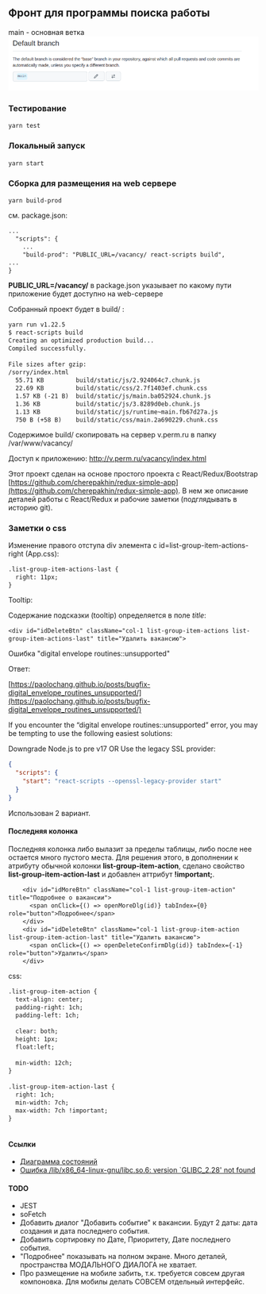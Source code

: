 ## Фронт для программы поиска работы

main - основная ветка
![branch_main.png](doc/branch_main.png)

### Тестирование

````shell
yarn test
````

### Локальный запуск

````shell
yarn start
````

### Сборка для размещения на web сервере

````shell
yarn build-prod
````
см. package.json:

````shell
...
  "scripts": {
    ...
    "build-prod": "PUBLIC_URL=/vacancy/ react-scripts build",
...
}
````

__PUBLIC_URL=/vacancy/__ в package.json указывает по какому пути приложение будет доступно на web-сервере

Собранный проект будет в build/ :

````shell
yarn run v1.22.5
$ react-scripts build
Creating an optimized production build...
Compiled successfully.

File sizes after gzip:
/sorry/index.html
  55.71 KB         build/static/js/2.924064c7.chunk.js
  22.69 KB         build/static/css/2.7f1403ef.chunk.css
  1.57 KB (-21 B)  build/static/js/main.ba052924.chunk.js
  1.36 KB          build/static/js/3.8289d0eb.chunk.js
  1.13 KB          build/static/js/runtime~main.fb67d27a.js
  750 B (+58 B)    build/static/css/main.2a690229.chunk.css

````

Содержимое build/ скопировать на сервер v.perm.ru в папку /var/www/vacancy/

Доступ к приложению: http://v.perm.ru/vacancy/index.html

Этот проект сделан на основе простого проекта с React/Redux/Bootstrap [https://github.com/cherepakhin/redux-simple-app](https://github.com/cherepakhin/redux-simple-app). В нем же описание деталей работы с React/Redux и рабочие заметки (подглядывать в историю git).


### Заметки о css

Изменение правого отступа div элемента c id=list-group-item-actions-right (App.css):

````shell
.list-group-item-actions-last {
  right: 11px;
}
````

Tooltip:

Содержание подсказки (tooltip) определяется  в поле _title_:

````shell
<div id="idDeleteBtn" className="col-1 list-group-item-actions list-group-item-actions-last" title="Удалить вакансию">
````

Ошибка "digital envelope routines::unsupported"

Ответ:

[https://paolochang.github.io/posts/bugfix-digital_envelope_routines_unsupported/](https://paolochang.github.io/posts/bugfix-digital_envelope_routines_unsupported/)

If you encounter the “digital envelope routines::unsupported” error, you may be tempting to use the following easiest solutions:

Downgrade Node.js to pre v17 
OR
Use the legacy SSL provider:

````json
{
  "scripts": {
    "start": "react-scripts --openssl-legacy-provider start"
  }
}
````

Использован 2 вариант.

#### Последняя колонка

Последняя колонка либо вылазит за пределы таблицы, либо после нее остается много пустого места. Для решения этого, в дополнении к атрибуту обычной колонки __list-group-item-action__, сделано свойство __list-group-item-action-last__  и добавлен аттрибут __!important;__.

````
    <div id="idMoreBtn" className="col-1 list-group-item-action" title="Подробнее о вакансии">
      <span onClick={() => openMoreDlg(id)} tabIndex={0} role="button">Подробнее</span>
    </div>
    <div id="idDeleteBtn" className="col-1 list-group-item-action list-group-item-action-last" title="Удалить вакансию">
      <span onClick={() => openDeleteConfirmDlg(id)} tabIndex={-1} role="button">Удалить</span>
    </div>
````

css:
````    
.list-group-item-action {
  text-align: center;
  padding-right: 1ch;
  padding-left: 1ch;

  clear: both;
  height: 1px;
  float:left;

  min-width: 12ch;
}

.list-group-item-action-last {
  right: 1ch;
  min-width: 7ch;
  max-width: 7ch !important;
}
    
````

#### Ссылки

- [Диаграмма состояний](https://app.diagrams.net/?src=about#G1i8cVXJXj7xbnOIqtzitvihxvn_yiwOuJ#%7B%22pageId%22%3A%226vxvHjby1d88luMmcxHr%22%7D)<br/>
- [Ошибка /lib/x86_64-linux-gnu/libc.so.6: version `GLIBC_2.28' not found](http://v.perm.ru/main/index.php/75-oshibka-lib-x86-64-linux-gnu-libc-so-6-version-glibc-2-28-not-found)

#### TODO

- JEST
- soFetch
- Добавить диалог "Добавить событие" к вакансии. Будут 2 даты: дата создания и дата последнего события.
- Добавить сортировку по Дате, Приоритету, Дате последнего события. 
- "Подробнее" показывать на полном экране. Много деталей, пространства МОДАЛЬНОГО ДИАЛОГА не хватает.
- Про размещение на мобиле забить, т.к. требуется совсем другая компоновка. Для мобилы делать СОВСЕМ отдельный интерфейс. 

